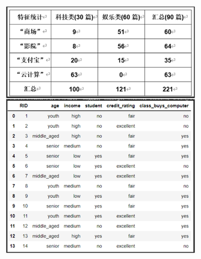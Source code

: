 ![image.png](https://github.com/Songhwa-Rossana/CC3007_ML/blob/main/lab05/image.PNG)
![image-2.png](https://github.com/Songhwa-Rossana/CC3007_ML/blob/main/lab05/image-2.PNG)
